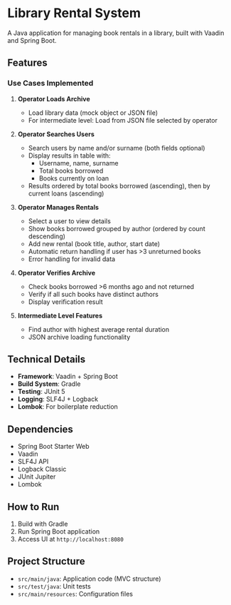 # Library Rental System

A Java application for managing book rentals in a library, built with Vaadin and Spring Boot.

## Features

### Use Cases Implemented

1. **Operator Loads Archive**
   - Load library data (mock object or JSON file)
   - For intermediate level: Load from JSON file selected by operator

2. **Operator Searches Users**
   - Search users by name and/or surname (both fields optional)
   - Display results in table with:
     - Username, name, surname
     - Total books borrowed
     - Books currently on loan
   - Results ordered by total books borrowed (ascending), then by current loans (ascending)

3. **Operator Manages Rentals**
   - Select a user to view details
   - Show books borrowed grouped by author (ordered by count descending)
   - Add new rental (book title, author, start date)
   - Automatic return handling if user has >3 unreturned books
   - Error handling for invalid data

4. **Operator Verifies Archive**
   - Check books borrowed >6 months ago and not returned
   - Verify if all such books have distinct authors
   - Display verification result

5. **Intermediate Level Features**
   - Find author with highest average rental duration
   - JSON archive loading functionality

## Technical Details

- **Framework**: Vaadin + Spring Boot
- **Build System**: Gradle
- **Testing**: JUnit 5
- **Logging**: SLF4J + Logback
- **Lombok**: For boilerplate reduction

## Dependencies

- Spring Boot Starter Web
- Vaadin
- SLF4J API
- Logback Classic
- JUnit Jupiter
- Lombok

## How to Run

1. Build with Gradle
2. Run Spring Boot application
3. Access UI at `http://localhost:8080`

## Project Structure

- `src/main/java`: Application code (MVC structure)
- `src/test/java`: Unit tests
- `src/main/resources`: Configuration files
